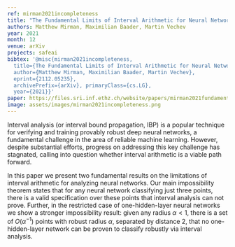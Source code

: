 ```yaml
---
ref: mirman2021incompleteness
title: "The Fundamental Limits of Interval Arithmetic for Neural Networks"
authors: Matthew Mirman, Maximilian Baader, Martin Vechev
year: 2021
month: 12
venue: arXiv
projects: safeai
bibtex: '@misc{mirman2021incompleteness,
  title={The Fundamental Limits of Interval Arithmetic for Neural Networks},
  author={Matthew Mirman, Maximilian Baader, Martin Vechev},
  eprint={2112.05235}, 
  archivePrefix={arXiv}, primaryClass={cs.LG},
  year={2021}}'
paper: https://files.sri.inf.ethz.ch/website/papers/mirman2021fundamental.pdf
image: assets/images/mirman2021incompleteness.png
---
```



Interval analysis (or interval bound propagation, IBP) is a popular technique for verifying and training provably robust deep neural networks, a fundamental challenge in the area of reliable machine learning. However, despite substantial efforts, progress on addressing this key challenge has stagnated, calling into question whether interval arithmetic is a viable path forward.

In this paper we present two fundamental results on the limitations of interval arithmetic for analyzing neural networks. Our main impossibility theorem states that for any neural network classifying just three points, there is a valid specification over these points that interval analysis can not prove. Further, in the restricted case of one-hidden-layer neural networks we show a stronger impossibility result: given any radius $\alpha < 1$, there is a set of $O(\alpha^{-1})$ points with robust radius $\alpha$, separated by distance $2$, that no one-hidden-layer network can be proven to classify robustly via interval analysis.
